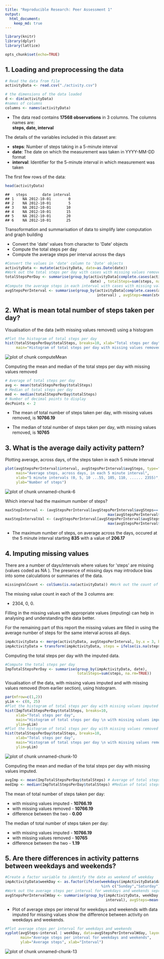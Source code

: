 ```yaml
---
title: "Reproducible Research: Peer Assessment 1"
output: 
  html_document:
    keep_md: true
---
```


```r
library(knitr)
library(dplyr)
library(lattice)
```


```r
opts_chunk$set(echo=TRUE)
```

## 1. Loading and preprocessing the data

```r
# Read the data from file
activityData <- read.csv("./activity.csv") 
```


```r
# the dimensions of the data loaded
d <- dim(activityData) 
#names of columns
columns <- names(activityData) 
```

- The data read contains **17568 observations** in 3 columns. The columns names are:   
**steps, date, interval**

The details of the variables included in this dataset are:  
- **steps**: Number of steps taking in a 5-minute interval  
- **date**: The date on which the measurement was taken in YYYY-MM-DD format  
- **interval**: Identifier for the 5-minute interval in which measurement was taken  

The first few rows of the data:

```r
head(activityData)
```

```
##   steps       date interval
## 1    NA 2012-10-01        0
## 2    NA 2012-10-01        5
## 3    NA 2012-10-01       10
## 4    NA 2012-10-01       15
## 5    NA 2012-10-01       20
## 6    NA 2012-10-01       25
```

Transoformation and summarisation of data to simplify later computation and graph building   
- Convert the 'date' values from character to 'Date' objects  
- Compute the total steps per day    
- Compute the average steps per interval across the days  


```r
#Convert the values in 'date' column to 'Date' objects
activityData <- mutate(activityData, date=as.Date(date)) 
#Work out the total steps per day with cases with missing values removed
totalStepsPerDay <- summarise(group_by(activityData[complete.cases(activityData),], 
                                       date) , totalSteps=sum(steps, na.rm=TRUE)) 
#Compute the average steps in each interval with cases with missing values removed
avgStepsPerInterval <- summarise(group_by(activityData[complete.cases(activityData),], 
                                          interval) , avgSteps=mean(steps, na.rm=TRUE)) 
```

## 2. What is mean total number of steps taken per day?
Visualisation of the data (with missing values removed) using a histogram  

```r
#Plot the histogram of total steps per day
hist(totalStepsPerDay$totalSteps, breaks=10, xlab="Total steps per day",   
     main="Histogram of total steps per day with missing values removed") 
```

![plot of chunk computeMean](figure/computeMean-1.png) 

Computing the mean and median of the total steps per day with missing values removed

```r
# Average of total steps per day
avg <- mean(totalStepsPerDay$totalSteps) 
# Median of total steps per day
med <- median(totalStepsPerDay$totalSteps) 
# Number of decimal points to display
decPoints <- 2
```

- The mean of total number of steps taken per day, with missing values removed, is **10766.19**  

- The median of total number of steps taken per day, with missing values removed, is **10765**  

## 3. What is the average daily activity pattern?
Plotting average, across days, of the steps taken in each 5 minute interval  


```r
plot(avgStepsPerInterval$interval, avgStepsPerInterval$avgSteps, type="l", 
     main="Average steps, across days, in each 5 minute interval", 
     xlab="5 minute intervals (0, 5, 10 ...55, 105, 110, ...... 2355)", 
     ylab="Number of steps")
```

![plot of chunk unnamed-chunk-6](figure/unnamed-chunk-6-1.png) 

Which interval had the maximum number of steps?  

```r
maxStepInterval <- (avgStepsPerInterval[avgStepsPerInterval$avgSteps==
                                               max(avgStepsPerInterval$avgSteps),])[,1]
maxStepIntervalVal <- (avgStepsPerInterval[avgStepsPerInterval$avgSteps==
                                               max(avgStepsPerInterval$avgSteps),])[,2]
```

- The maximum number of steps, on average across the days, occured at the 5 minute interval starting **835** with a value of **206.17**

## 4. Imputing missing values
There are a number of days/intervals where values for 'steps' are missing (values coded as NA ). The presence of missing days may introduce bias into some calculations or summaries of the data.  


```r
missingValCount <- colSums(is.na(activityData)) #Work out the count of missing values
```
The missing value count in each of the 3 columns are:   
- 2304, 0, 0.

Filling in the missing values with appropriate values (imputing) can help in analysing and understanding the data better.  

For the remaining part of this report the missing values are filled in using the average number of steps for the same interval across all days.  


```r
impActivityData <- merge(activityData, avgStepsPerInterval, by.x = 3, by.y = 1, all.x = TRUE)
impActivityData = transform(impActivityData, steps = ifelse(is.na(steps), avgSteps, steps))
```
 
Computing the total steps per day with the imputed data.  

```r
#Compute the total steps per day
ImpTotalStepsPerDay <- summarise(group_by(impActivityData, date), 
                                 totalSteps=sum(steps, na.rm=TRUE)) 
```

Visualisation of the data, with missing values imputed and with missing values removed (from earlier section), using histogram.  


```r
par(mfrow=c(1,2))
yLim <- c(0, 25)
#Plot the histogram of total steps per day with missing values imputed
hist(ImpTotalStepsPerDay$totalSteps, breaks=10, 
     xlab="Total steps per day", 
     main="Histogram of total steps per day \n with missing values imputed",
     ylim=yLim)
#Plot the histogram of total steps per day with missing values removed
hist(totalStepsPerDay$totalSteps, breaks=10, 
     xlab="Total steps per day",   
     main="Histogram of total steps per day \n with missing values removed",
     ylim=yLim) 
```

![plot of chunk unnamed-chunk-10](figure/unnamed-chunk-10-1.png) 

Computing the mean and median of the total steps per day with missing values imputed.  

```r
avgImp <- mean(ImpTotalStepsPerDay$totalSteps) # Average of total steps per day
medImp <- median(ImpTotalStepsPerDay$totalSteps) #Median of total steps per day
```

The mean of total number of steps taken per day:  
- with missing values imputed - **10766.19**  
- with missing values removed - **10766.19**  
- difference between the two - **0.00**   


The median of total number of steps taken per day:  
- with missing values imputed - **10766.19**  
- with missing values removed - **10765**  
- difference between the two - **1.19**   

## 5. Are there differences in activity patterns between weekdays and weekends?

```r
#Create a factor variable to identify the date as weekend of weekday
impActivityData$weekDay <- as.factor(ifelse(weekdays(impActivityData$date) 
                                            %in% c("Sunday","Saturday"), "weekend", "weekday"))
#Work out the average steps per interval for weekdays and weekends seprately
avgStepsPerIntervalWday <- summarise(group_by(impActivityData, weekDay, 
                                              interval), avgSteps=mean(steps, na.rm=TRUE)) 
```

- Plot of average steps per interval for weekdays and weekends with data imputed for missing values show the difference between activity on weekdays and weekends.  


```r
#Plot average steps per interval for weekdays and weekends
xyplot(avgSteps~interval | weekDay, data=avgStepsPerIntervalWday, layout=c(1,2), type="l", 
       main="Average steps per interval for weekdays and weekends",
       ylab="Average steps", xlab="Interval")
```

![plot of chunk unnamed-chunk-13](figure/unnamed-chunk-13-1.png) 
